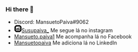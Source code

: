 ### Hi there 👋
<ul>
    <li>Discord: MansuetoPaiva#9062</li>
    <li><img src="icone-instagram.png" alt="icone instagram"><a href="https://www.instagram.com/susupaiva_/" target="_blank" rel="external">Susupaiva_</a> Me segue lá no instagram</li>
    <li><a href="https://www.facebook.com/Mansueto.paiva1" target="_blank" rel="external">Mansueto.paiva1</a> Me acompanha lá no Facebook</li>
    <li><a href="https://www.linkedin.com/in/mansueto-paiva-692463264/ target="_blank" rel="external">Mansuetopaiva</a> Me adiciona lá no LinkedIn</li>
  </ul>

<!--
**MansuetoPaiva/MansuetoPaiva** is a ✨ _special_ ✨ repository because its `README.md` (this file) appears on your GitHub profile.

Here are some ideas to get you started:

- 🔭 I’m currently working on ...
- 🌱 I’m currently learning ...
- 👯 I’m looking to collaborate on ...
- 🤔 I’m looking for help with ...
- 💬 Ask me about ...
- 📫 How to reach me: ...
- 😄 Pronouns: ...
- ⚡ Fun fact: ...
-->
